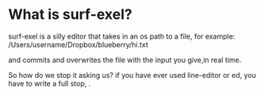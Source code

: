 # What is surf-exel?

surf-exel is a silly editor that takes in an os path to a file, for example:
/Users/username/Dropbox/blueberry/hi.txt

and commits and overwrites the file with the input you give,in real time.

So how do we stop it asking us?
if you have ever used line-editor or ed, you have to write a full stop, .
